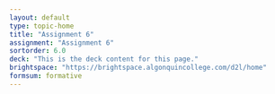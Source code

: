 ```yaml
---
layout: default
type: topic-home
title: "Assignment 6"
assignment: "Assignment 6"
sortorder: 6.0
deck: "This is the deck content for this page."
brightspace: "https://brightspace.algonquincollege.com/d2l/home"
formsum: formative
---
```

